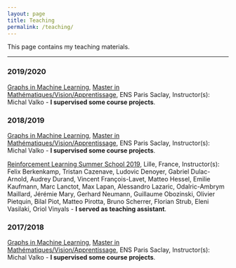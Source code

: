 ```yaml
---
layout: page
title: Teaching
permalink: /teaching/
---
```


This page contains my teaching materials.

<hr />

<h3><B>2019/2020</B></h3>

<p><a href="http://researchers.lille.inria.fr/~valko/hp/mva-ml-graphs.php">Graphs in Machine Learning</a>, <a href="http://cmla.ens-paris-saclay.fr/version-anglaise/academics/mva-master-degree-227777.kjsp">Master in Mathématiques/Vision/Apprentissage</a>, ENS Paris Saclay, Instructor(s): Michal Valko - <b>I supervised some course projects</b>.

<h3><B>2018/2019</B></h3>

<p><a href="http://researchers.lille.inria.fr/~valko/hp/mva-ml-graphs.php">Graphs in Machine Learning</a>, <a href="http://cmla.ens-paris-saclay.fr/version-anglaise/academics/mva-master-degree-227777.kjsp">Master in Mathématiques/Vision/Apprentissage</a>, ENS Paris Saclay, Instructor(s): Michal Valko - <b>I supervised some course projects</b>.

<p><a href="https://rlss.inria.fr/">Reinforcement Learning Summer School 2019</a>, Lille, France, Instructor(s): Felix Berkenkamp, Tristan Cazenave, Ludovic Denoyer, Gabriel Dulac-Arnold, Audrey Durand, Vincent François-Lavet, Matteo Hessel, Emilie Kaufmann, Marc Lanctot, Max Lapan, Alessandro Lazaric, Odalric-Ambrym Maillard, Jérémie Mary, Gerhard Neumann, Guillaume Obozinski, Olivier Pietquin, Bilal Piot, Matteo Pirotta, Bruno Scherrer, Florian Strub, Eleni Vasilaki, Oriol Vinyals - <b>I served as teaching assistant</b>.

<h3><B>2017/2018</B></h3>

<p><a href="http://researchers.lille.inria.fr/~valko/hp/mva-ml-graphs.php">Graphs in Machine Learning</a>, <a href="http://cmla.ens-paris-saclay.fr/version-anglaise/academics/mva-master-degree-227777.kjsp">Master in Mathématiques/Vision/Apprentissage</a>, ENS Paris Saclay, Instructor(s): Michal Valko - <b>I supervised some course projects</b>.
